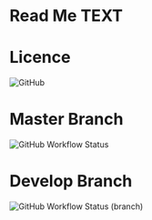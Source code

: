 # Read Me TEXT

# Licence
![GitHub](https://img.shields.io/github/license/d-vermeulen/sem)

# Master Branch
![GitHub Workflow Status](https://img.shields.io/github/workflow/status/d-vermeulen/sem/A%20workflow%20for%20my%20Hello%20World%20App)

# Develop Branch
![GitHub Workflow Status (branch)](https://img.shields.io/github/workflow/status/d-vermeulen/sem/A%20workflow%20for%20my%20Hello%20World%20App/develop)